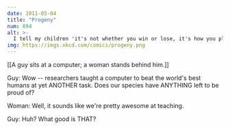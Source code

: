 ```yaml
---
date: 2011-05-04
title: "Progeny"
num: 894
alt: >-
  I tell my children 'it's not whether you win or lose, it's how you play the game.' I'm trying to take the edge off their competitive drive to ensure that I can always beat them.
img: https://imgs.xkcd.com/comics/progeny.png
---
```

[[A guy sits at a computer; a woman stands behind him.]]

Guy: Wow -- researchers taught a computer to beat the world's best humans at yet ANOTHER task. Does our species have ANYTHING left to be proud of?

Woman: Well, it sounds like we're pretty awesome at teaching.

Guy: Huh? What good is THAT?

